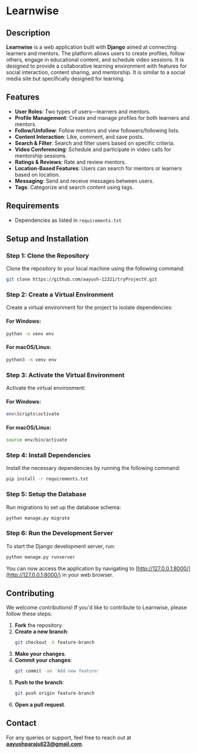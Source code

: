 # Learnwise

## Description
**Learnwise** is a web application built with **Django** aimed at connecting learners and mentors. The platform allows users to create profiles, follow others, engage in educational content, and schedule video sessions. It is designed to provide a collaborative learning environment with features for social interaction, content sharing, and mentorship.  It is similar to a social media site but specifically designed for learning.

## Features
- **User Roles**: Two types of users—learners and mentors.
- **Profile Management**: Create and manage profiles for both learners and mentors.
- **Follow/Unfollow**: Follow mentors and view followers/following lists.
- **Content Interaction**: Like, comment, and save posts.
- **Search & Filter**: Search and filter users based on specific criteria.
- **Video Conferencing**: Schedule and participate in video calls for mentorship sessions.
- **Ratings & Reviews**: Rate and review mentors.
- **Location-Based Features**: Users can search for mentors or learners based on location.
- **Messaging**: Send and receive messages between users.
- **Tags**: Categorize and search content using tags.

## Requirements
- Dependencies as listed in `requirements.txt`

## Setup and Installation

### Step 1: Clone the Repository
Clone the repository to your local machine using the following command:

```bash
git clone https://github.com/aayush-12321/tryProjectV.git
```

### Step 2: Create a Virtual Environment
Create a virtual environment for the project to isolate dependencies:

#### For Windows:
```bash
python -m venv env
```

#### For macOS/Linux:
```bash
python3 -m venv env
```

### Step 3: Activate the Virtual Environment
Activate the virtual environment:

#### For Windows:
```bash
env\Scripts\activate
```

#### For macOS/Linux:
```bash
source env/bin/activate
```

### Step 4: Install Dependencies
Install the necessary dependencies by running the following command:

```bash
pip install -r requirements.txt
```

### Step 5: Setup the Database
Run migrations to set up the database schema:

```bash
python manage.py migrate
```

### Step 6: Run the Development Server
To start the Django development server, run:

```bash
python manage.py runserver
```

You can now access the application by navigating to [http://127.0.0.1:8000/](http://127.0.0.1:8000/) in your web browser.

## Contributing
We welcome contributions! If you'd like to contribute to Learnwise, please follow these steps:

1. **Fork** the repository.
2. **Create a new branch**:  
   ```bash
   git checkout -b feature-branch
   ```
3. **Make your changes**.
4. **Commit your changes**:  
   ```bash
   git commit -am 'Add new feature'
   ```
5. **Push to the branch**:  
   ```bash
   git push origin feature-branch
   ```
6. **Open a pull request**.

## Contact
For any queries or support, feel free to reach out at **aayushparajuli23@gmail.com**.

